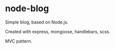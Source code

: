 # node-blog

Simple blog, based on Node.js.

Created with express, mongoose, handlebars, scss.

MVC pattern.
